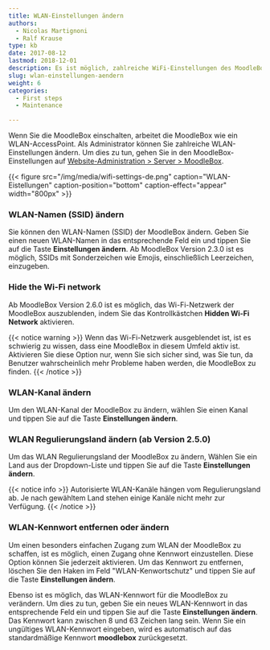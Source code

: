 ```yaml
---
title: WLAN-Einstellungen ändern
authors:
  - Nicolas Martignoni
  - Ralf Krause
type: kb
date: 2017-08-12
lastmod: 2018-12-01
description: Es ist möglich, zahlreiche WiFi-Einstellungen des MoodleBox AccessPoint zu ändern.
slug: wlan-einstellungen-aendern
weight: 6
categories:
  - First steps
  - Maintenance

---
```

Wenn Sie die MoodleBox einschalten, arbeitet die MoodleBox wie ein WLAN-AccessPoint. Als Administrator können Sie zahlreiche WLAN-Einstellungen ändern. Um dies zu tun, gehen Sie in den MoodleBox-Einstellungen auf [Website-Administration > Server > MoodleBox][1].

{{< figure src="/img/media/wifi-settings-de.png" caption="WLAN-Eistellungen" caption-position="bottom" caption-effect="appear" width="800px" >}}

### WLAN-Namen (SSID) ändern

Sie können den WLAN-Namen (SSID) der MoodleBox ändern. Geben Sie einen neuen WLAN-Namen in das entsprechende Feld ein und tippen Sie auf die Taste __Einstellungen ändern__. Ab MoodleBox Version 2.3.0 ist es möglich, SSIDs mit Sonderzeichen wie Emojis, einschließlich Leerzeichen, einzugeben.

### Hide the Wi-Fi network

Ab MoodleBox Version 2.6.0 ist es möglich, das Wi-Fi-Netzwerk der MoodleBox auszublenden, indem Sie das Kontrollkästchen __Hidden Wi-Fi Network__ aktivieren.

{{< notice warning >}}
Wenn das Wi-Fi-Netzwerk ausgeblendet ist, ist es schwierig zu wissen, dass eine MoodleBox in diesem Umfeld aktiv ist. Aktivieren Sie diese Option nur, wenn Sie sich sicher sind, was Sie tun, da Benutzer wahrscheinlich mehr Probleme haben werden, die MoodleBox zu finden.
{{< /notice >}}


### WLAN-Kanal ändern

Um den WLAN-Kanal der MoodleBox zu ändern, wählen Sie einen Kanal und tippen Sie auf die Taste __Einstellungen ändern__.

### WLAN Regulierungsland ändern (ab Version 2.5.0)

Um das WLAN Regulierungsland der MoodleBox zu ändern, Wählen Sie ein Land aus der Dropdown-Liste und tippen Sie auf die Taste __Einstellungen ändern__.

{{< notice info >}}
Autorisierte WLAN-Kanäle hängen vom Regulierungsland ab. Je nach gewähltem Land stehen einige Kanäle nicht mehr zur Verfügung.
{{< /notice >}}

### WLAN-Kennwort entfernen oder ändern

Um einen besonders einfachen Zugang zum WLAN der MoodleBox zu schaffen, ist es möglich, einen Zugang ohne Kennwort einzustellen. Diese Option können Sie jederzeit aktivieren. Um das Kennwort zu entfernen, löschen Sie den Haken im Feld "WLAN-Kenwortschutz" und tippen Sie auf die Taste __Einstellungen ändern__.

Ebenso ist es möglich, das WLAN-Kennwort für die MoodleBox zu verändern. Um dies zu tun, geben Sie ein neues WLAN-Kennwort in das entsprechende Feld ein und tippen Sie auf die Taste __Einstellungen ändern__. Das Kennwort kann zwischen 8 und 63 Zeichen lang sein. Wenn Sie ein ungültiges WLAN-Kennwort eingeben, wird es automatisch auf das standardmäßige Kennwort __moodlebox__ zurückgesetzt.

 [1]: http://moodlebox.home/admin/tool/moodlebox/index.php

